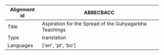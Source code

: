 |Alignment id | AB8ECBACC
| --- | --- 
|Title | Aspiration for the Spread of the Guhyagarbha Teachings 
|Type | translation
|Languages | ['en', 'pt', 'bo']